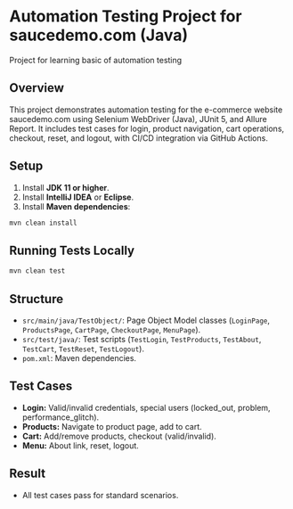 # Automation Testing Project for saucedemo.com (Java)
Project for learning basic of automation testing

## Overview
This project demonstrates automation testing for the e-commerce website saucedemo.com using Selenium WebDriver (Java), JUnit 5, and Allure Report. It includes test cases for login, product navigation, cart operations, checkout, reset, and logout, with CI/CD integration via GitHub Actions.

## Setup

1. Install **JDK 11 or higher**.
2. Install **IntelliJ IDEA** or **Eclipse**.
3. Install **Maven dependencies**:

```bash
mvn clean install
```
## Running Tests Locally
```bash
mvn clean test
```
## Structure

- `src/main/java/TestObject/`: Page Object Model classes (`LoginPage`, `ProductsPage`, `CartPage`, `CheckoutPage`, `MenuPage`).
- `src/test/java/`: Test scripts (`TestLogin`, `TestProducts`, `TestAbout`, `TestCart`, `TestReset`, `TestLogout`).
- `pom.xml`: Maven dependencies.
## Test Cases
- **Login:** Valid/invalid credentials, special users (locked_out, problem, performance_glitch).
- **Products:** Navigate to product page, add to cart.
- **Cart:** Add/remove products, checkout (valid/invalid).
- **Menu:** About link, reset, logout.
## Result
- All test cases pass for standard scenarios.

